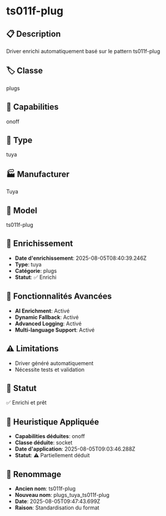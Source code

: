 # ts011f-plug

## 📋 Description
Driver enrichi automatiquement basé sur le pattern ts011f-plug

## 🏷️ Classe
plugs

## 🔧 Capabilities
onoff

## 📡 Type
tuya

## 🏭 Manufacturer
Tuya

## 📱 Model
ts011f-plug

## 🔧 Enrichissement
- **Date d'enrichissement**: 2025-08-05T08:40:39.246Z
- **Type**: tuya
- **Catégorie**: plugs
- **Statut**: ✅ Enrichi

## 🚀 Fonctionnalités Avancées
- **AI Enrichment**: Activé
- **Dynamic Fallback**: Activé
- **Advanced Logging**: Activé
- **Multi-language Support**: Activé

## ⚠️ Limitations
- Driver généré automatiquement
- Nécessite tests et validation

## 🚀 Statut
✅ Enrichi et prêt

## 🧠 Heuristique Appliquée
- **Capabilities déduites**: onoff
- **Classe déduite**: socket
- **Date d'application**: 2025-08-05T09:03:46.288Z
- **Statut**: ⚠️ Partiellement déduit

## 🔄 Renommage
- **Ancien nom**: ts011f-plug
- **Nouveau nom**: plugs_tuya_ts011f-plug
- **Date**: 2025-08-05T09:47:43.699Z
- **Raison**: Standardisation du format
